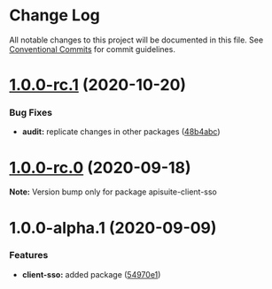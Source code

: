 # Change Log

All notable changes to this project will be documented in this file.
See [Conventional Commits](https://conventionalcommits.org) for commit guidelines.

# [1.0.0-rc.1](https://github.com/Cloudoki/APISuite/compare/apisuite-client-sso@1.0.0-rc.0...apisuite-client-sso@1.0.0-rc.1) (2020-10-20)


### Bug Fixes

* **audit:** replicate changes in other packages ([48b4abc](https://github.com/Cloudoki/APISuite/commit/48b4abcd0fefc8c514a5e0905d178d46f2f14002))





# [1.0.0-rc.0](https://github.com/Cloudoki/APISuite/compare/apisuite-client-sso@1.0.0-alpha.1...apisuite-client-sso@1.0.0-rc.0) (2020-09-18)

**Note:** Version bump only for package apisuite-client-sso





# 1.0.0-alpha.1 (2020-09-09)


### Features

* **client-sso:** added package ([54970e1](https://github.com/Cloudoki/APISuite/commit/54970e11244f4d68118c3d7123acf54c6134a5c8))
